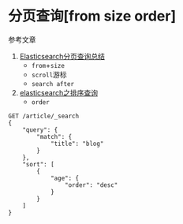 # 分页查询[from size order]

参考文章

1. [Elasticsearch分页查询总结](https://www.jianshu.com/p/4d1bec7bb1a4)
    - `from`+`size`
    - `scroll`游标
    - `search after`
2. [elasticsearch之排序查询](https://www.cnblogs.com/heshun/articles/10657327.html)
    - `order`


```
GET /article/_search
{
    "query": {
        "match": {
            "title": "blog"
        }
    },
    "sort": [
        {
            "age": {
                "order": "desc"
            }
        }
    ]
}
```
